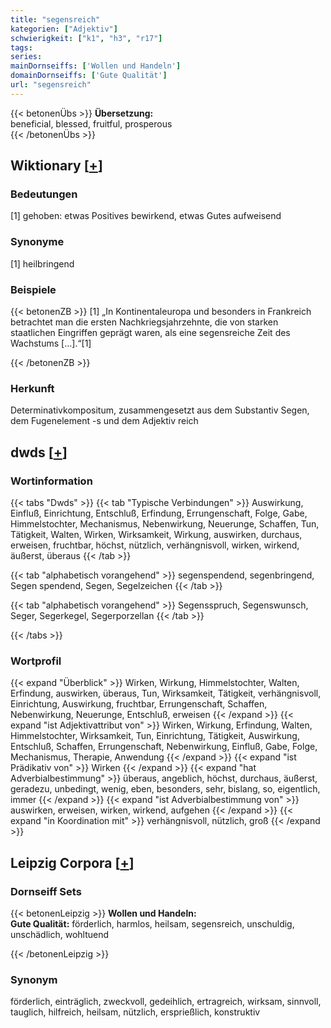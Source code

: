 ```yaml
---
title: "segensreich"
kategorien: ["Adjektiv"]
schwierigkeit: ["k1", "h3", "r17"]
tags:
series:
mainDornseiffs: ['Wollen und Handeln']
domainDornseiffs: ['Gute Qualität']
url: "segensreich"
---
```


{{< betonenÜbs >}}
**Übersetzung:**  
beneficial, blessed, fruitful, prosperous  
{{< /betonenÜbs >}}

## Wiktionary [[+](https://de.wiktionary.org/wiki/segensreich)]

### Bedeutungen
[1] gehoben: etwas Positives bewirkend, etwas Gutes aufweisend  

### Synonyme
[1] heilbringend  

### Beispiele
{{< betonenZB >}}
[1] „In Kontinentaleuropa und besonders in Frankreich betrachtet man die ersten Nachkriegsjahrzehnte, die von starken staatlichen Eingriffen geprägt waren, als eine segensreiche Zeit des Wachstums […].“[1]  

{{< /betonenZB >}}
### Herkunft
Determinativkompositum, zusammengesetzt aus dem Substantiv Segen, dem Fugenelement -s und dem Adjektiv reich  



## dwds [[+](https://www.dwds.de/wb/segensreich)]

### Wortinformation
{{< tabs "Dwds" >}}
{{< tab "Typische Verbindungen" >}}
Auswirkung, Einfluß, Einrichtung, Entschluß, Erfindung, Errungenschaft, Folge, Gabe, Himmelstochter, Mechanismus, Nebenwirkung, Neuerunge, Schaffen, Tun, Tätigkeit, Walten, Wirken, Wirksamkeit, Wirkung, auswirken, durchaus, erweisen, fruchtbar, höchst, nützlich, verhängnisvoll, wirken, wirkend, äußerst, überaus
{{< /tab >}}

{{< tab "alphabetisch vorangehend" >}}
segenspendend, segenbringend, Segen spendend, Segen, Segelzeichen
{{< /tab >}}

{{< tab "alphabetisch vorangehend" >}}
Segensspruch, Segenswunsch, Seger, Segerkegel, Segerporzellan
{{< /tab >}}

{{< /tabs >}}

### Wortprofil
{{< expand "Überblick" >}} Wirken, Wirkung, Himmelstochter, Walten, Erfindung, auswirken, überaus, Tun, Wirksamkeit, Tätigkeit, verhängnisvoll, Einrichtung, Auswirkung, fruchtbar, Errungenschaft, Schaffen, Nebenwirkung, Neuerunge, Entschluß, erweisen {{< /expand >}}
{{< expand "ist Adjektivattribut von" >}} Wirken, Wirkung, Erfindung, Walten, Himmelstochter, Wirksamkeit, Tun, Einrichtung, Tätigkeit, Auswirkung, Entschluß, Schaffen, Errungenschaft, Nebenwirkung, Einfluß, Gabe, Folge, Mechanismus, Therapie, Anwendung {{< /expand >}}
{{< expand "ist Prädikativ von" >}} Wirken {{< /expand >}}
{{< expand "hat Adverbialbestimmung" >}} überaus, angeblich, höchst, durchaus, äußerst, geradezu, unbedingt, wenig, eben, besonders, sehr, bislang, so, eigentlich, immer {{< /expand >}}
{{< expand "ist Adverbialbestimmung von" >}} auswirken, erweisen, wirken, wirkend, aufgehen {{< /expand >}}
{{< expand "in Koordination mit" >}} verhängnisvoll, nützlich, groß {{< /expand >}}

## Leipzig Corpora [[+](https://corpora.uni-leipzig.de/en/res?word=segensreich&corpusId=deu_newscrawl-public_2018)]

### Dornseiff Sets
{{< betonenLeipzig >}}
**Wollen und Handeln:**  
**Gute Qualität:** förderlich, harmlos, heilsam, segensreich, unschuldig, unschädlich, wohltuend  

{{< /betonenLeipzig >}}

### Synonym
förderlich, einträglich, zweckvoll, gedeihlich, ertragreich, wirksam, sinnvoll, tauglich, hilfreich, heilsam, nützlich, ersprießlich, konstruktiv

